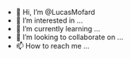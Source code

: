 - 👋 Hi, I’m @LucasMofard
- 👀 I’m interested in ...
- 🌱 I’m currently learning ...
- 💞️ I’m looking to collaborate on ...
- 📫 How to reach me ...

<!---
LucasMofard/LucasMofard is a ✨ special ✨ repository because its `README.md` (this file) appears on your GitHub profile.
You can click the Preview link to take a look at your changes.
--->
